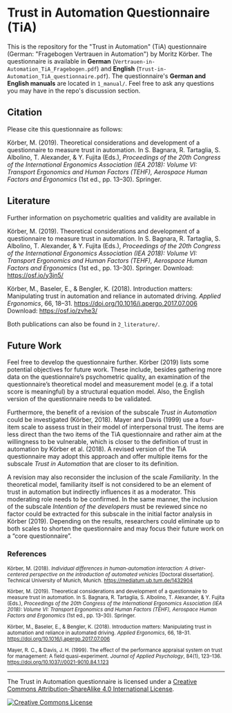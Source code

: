 # Trust in Automation Questionnaire (TiA)

This is the repository for the "Trust in Automation" (TiA) questionnaire (German: "Fragebogen Vertrauen in Automation") by Moritz Körber. The questionnaire is available in **German** (`Vertrauen-in-Automation_TiA_Fragebogen.pdf`) and **English** (`Trust-in-Automation_TiA_questionnaire.pdf`). The questionnaire's **German and English manuals** are located in `1_manual/`. Feel free to ask any questions you may have in the repo's discussion section.

## Citation

Please cite this questionnaire as follows:

Körber, M. (2019). Theoretical considerations and development of a questionnaire to measure trust in automation. In S. Bagnara, R. Tartaglia, S. Albolino, T. Alexander, & Y. Fujita (Eds.), *Proceedings of the 20th Congress of the International Ergonomics Association (IEA 2018): Volume VI: Transport Ergonomics and Human Factors (TEHF), Aerospace Human Factors and Ergonomics* (1st ed., pp. 13–30). Springer.

## Literature

Further information on psychometric qualities and validity are available in 

Körber, M. (2019). Theoretical considerations and development of a questionnaire to measure trust in automation. In S. Bagnara, R. Tartaglia, S. Albolino, T. Alexander, & Y. Fujita (Eds.), *Proceedings of the 20th Congress of the International Ergonomics Association (IEA 2018): Volume VI: Transport Ergonomics and Human Factors (TEHF), Aerospace Human Factors and Ergonomics* (1st ed., pp. 13–30). Springer. Download: https://osf.io/y3jn5/

Körber, M., Baseler, E., & Bengler, K. (2018). Introduction matters: Manipulating trust in automation and reliance in automated driving. *Applied Ergonomics*, 66, 18–31. https://doi.org/10.1016/j.apergo.2017.07.006 Download: https://osf.io/zvhe3/

Both publications can also be found in `2_literature/`.

## Future Work

Feel free to develop the questionnaire further. Körber (2019) lists some potential objectives for future work. These include, besides gathering more data on the questionnaire’s psychometric quality, an examination of the questionnaire’s theoretical model and measurement model (e.g. if a total score is meaningful) by a structural equation model. Also, the English version of the questionnaire needs to be validated.

Furthermore, the benefit of a revision of the subscale *Trust in Automation* could be investigated (Körber, 2018). Mayer and Davis (1999) use a four-item scale to assess trust in their model of interpersonal trust. The items are less direct than the two items of the TiA questionnaire and rather aim at the willingness to be vulnerable, which is closer to the definition of trust in automation by Körber et al. (2018). A revised version of the TiA questionnaire may adopt this approach and offer multiple items for the subscale *Trust in Automation* that are closer to its definition. 

A revision may also reconsider the inclusion of the scale *Familiarity*. In the theoretical model, familiarity itself is not considered to be an element of trust in automation but indirectly influences it as a moderator. This moderating role needs to be confirmed. In the same manner, the inclusion of the subscale *Intention of the developers* must be reviewed since no factor could be extracted for this subscale in the initial factor analysis in Körber (2019). Depending on the results, researchers could eliminate up to both scales to shorten the questionnaire and may focus their future work on a “core questionnaire”.

### References

<small>

Körber, M. (2018). *Individual differences in human-automation interaction: A driver-centered perspective on the introduction of automated vehicles* [Doctoral dissertation]. Technical University of Munich, Munich. https://mediatum.ub.tum.de/1432904 

Körber, M. (2019). Theoretical considerations and development of a questionnaire to measure trust in automation. In S. Bagnara, R. Tartaglia, S. Albolino, T. Alexander, & Y. Fujita (Eds.), *Proceedings of the 20th Congress of the International Ergonomics Association (IEA 2018): Volume VI: Transport Ergonomics and Human Factors (TEHF), Aerospace Human Factors and Ergonomics* (1st ed., pp. 13–30). Springer.

Körber, M., Baseler, E., & Bengler, K. (2018). Introduction matters: Manipulating trust in automation and reliance in automated driving. *Applied Ergonomics*, 66, 18–31. https://doi.org/10.1016/j.apergo.2017.07.006

Mayer, R. C., & Davis, J. H. (1999). The effect of the performance appraisal system on trust for management: A field quasi-experiment. *Journal of Applied Psychology*, 84(1), 123–136. https://doi.org/10.1037//0021-9010.84.1.123

</small>

---

The Trust in Automation questionnaire is licensed under a <a rel="license" href="http://creativecommons.org/licenses/by-sa/4.0/">Creative Commons Attribution-ShareAlike 4.0 International License</a>.

<a rel="license" href="http://creativecommons.org/licenses/by-sa/4.0/"><img alt="Creative Commons License" style="border-width:0" src="https://i.creativecommons.org/l/by-sa/4.0/88x31.png" /></a>
